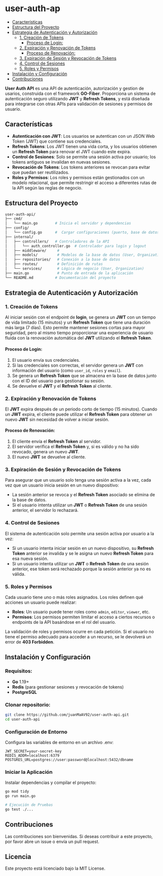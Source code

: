 # user-auth-ap

- [Características](#características)
- [Estructura del Proyecto](#estructura-del-proyecto)
- [Estrategia de Autenticación y Autorización](#estrategia-de-autenticación-y-autorización)
  - [1. Creación de Tokens](#1-creación-de-tokens)
    - [Proceso de Login:](#proceso-de-login)
  - [2. Expiración y Renovación de Tokens](#2-expiración-y-renovación-de-tokens)
    - [Proceso de Renovación:](#proceso-de-renovación)
  - [3. Expiración de Sesión y Revocación de Tokens](#3-expiración-de-sesión-y-revocación-de-tokens)
  - [4. Control de Sesiones](#4-control-de-sesiones)
  - [5. Roles y Permisos](#5-roles-y-permisos)
- [Instalación y Configuración](#instalación-y-configuración)
- [Contribuciones](#contribuciones)


**User Auth API** es una API de autenticación, autorización y gestion de usarios, construida con el framework **GO-Fiber**. Proporciona un sistema de autenticación seguro utilizando **JWT** y **Refresh Tokens**, y está diseñada para integrarse con otras APIs para validación de sesiones y permisos de usuario.

## Características

- **Autenticación con JWT**: Los usuarios se autentican con un JSON Web Token (JWT) que contiene sus credenciales.
- **Refresh Tokens**: Los JWT tienen una vida corta, y los usuarios obtienen un **Refresh Token** para renovar el JWT cuando este expira.
- **Control de Sesiones**: Solo se permite una sesión activa por usuario; los tokens antiguos se invalidan en nuevas sesiones.
- **Revocación de Tokens**: Los tokens anteriores se revocan para evitar que puedan ser reutilizados.
- **Roles y Permisos**: Los roles y permisos están gestionados con un modelo relacional, que permite restringir el acceso a diferentes rutas de la API según las reglas de negocio.

## Estructura del Proyecto

```bash
user-auth-api/
├── cmd/
│   └── main.go        # Inicia el servidor y dependencias
├── config/
│   └── config.go      #  Cargar configuraciones (puerto, base de datos, etc.)
├── internal/
│   ├── controllers/   # Controladores de la API
│   │   └── auth_controller.go  # Controlador para login y logout
│   ├── middleware/     # 
│   ├── models/         # Modelos de la base de datos (User, Organization)
│   ├── repositories/   # Conexión a la base de datos
│   ├── routes/         # Definición de rutas
│   └── services/       # Lógica de negocio (User, Organization)
├── main.go             # Punto de entrada de la aplicación
└── README.md          # Documentación del proyecto
```

## Estrategia de Autenticación y Autorización

### 1. Creación de Tokens

Al iniciar sesión con el endpoint de **login**, se genera un **JWT** con un tiempo de vida limitado (15 minutos) y un **Refresh Token** que tiene una duración más larga (7 días). Esto permite mantener sesiones cortas para mayor seguridad, pero al mismo tiempo proporcionar una experiencia de usuario fluida con la renovación automática del **JWT** utilizando el **Refresh Token**.

#### Proceso de Login:

1. El usuario envía sus credenciales.
2. Si las credenciales son correctas, el servidor genera un **JWT** con información del usuario (como `user_id`, `roles` y `email`).
3. Se genera un **Refresh Token** que se almacena en la base de datos junto con el ID del usuario para gestionar su sesión.
4. Se devuelve el **JWT** y el **Refresh Token** al cliente.

### 2. Expiración y Renovación de Tokens

El **JWT** expira después de un periodo corto de tiempo (15 minutos). Cuando un **JWT** expira, el cliente puede utilizar el **Refresh Token** para obtener un nuevo **JWT** sin necesidad de volver a iniciar sesión.

#### Proceso de Renovación:

1. El cliente envía el **Refresh Token** al servidor.
2. El servidor verifica el **Refresh Token** y, si es válido y no ha sido revocado, genera un nuevo **JWT**.
3. El nuevo **JWT** se devuelve al cliente.

### 3. Expiración de Sesión y Revocación de Tokens

Para asegurar que un usuario solo tenga una sesión activa a la vez, cada vez que un usuario inicia sesión en un nuevo dispositivo:

- La sesión anterior se revoca y el **Refresh Token** asociado se elimina de la base de datos.
- Si el usuario intenta utilizar un **JWT** o **Refresh Token** de una sesión anterior, el servidor lo rechazará.

### 4. Control de Sesiones

El sistema de autenticación solo permite una sesión activa por usuario a la vez:

- Si un usuario intenta iniciar sesión en un nuevo dispositivo, su **Refresh Token** anterior se invalida y se le asigna un nuevo **Refresh Token** para esa nueva sesión.
- Si un usuario intenta utilizar un **JWT** o **Refresh Token** de una sesión anterior, ese token será rechazado porque la sesión anterior ya no es válida.

### 5. Roles y Permisos

Cada usuario tiene uno o más roles asignados. Los roles definen qué acciones un usuario puede realizar:

- **Roles**: Un usuario puede tener roles como `admin`, `editor`, `viewer`, etc.
- **Permisos**: Los permisos permiten limitar el acceso a ciertos recursos o endpoints de la API basándose en el rol del usuario.

La validación de roles y permisos ocurre en cada petición. Si el usuario no tiene el permiso adecuado para acceder a un recurso, se le devolverá un error de **403 Forbidden**.

## Instalación y Configuración

### Requisitos:

- **Go** 1.19+
- **Redis** (para gestionar sesiones y revocación de tokens)
- **PostgreSQL** 


### Clonar repositorio:

```bash
git clone https://github.com/juanMaAV92/user-auth-api.git
cd user-auth-api
```

### Configuración de Entorno

Configura las variables de entorno en un archivo .env:

```env
JWT_SECRET=your-secret-key
REDIS_ADDR=localhost:6379
POSTGRES_URL=postgres://user:password@localhost:5432/dbname
```


### Iniciar la Aplicación
Instalar dependencias y compilar el proyecto:

```bash
go mod tidy
go run main.go

# Ejecución de Pruebas
go test ./...
```

## Contribuciones
Las contribuciones son bienvenidas. Si deseas contribuir a este proyecto, por favor abre un issue o envía un pull request.

## Licencia
Este proyecto está licenciado bajo la MIT License.